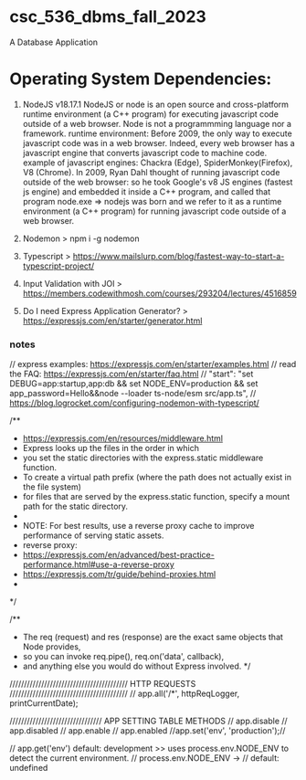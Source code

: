 # csc_536_dbms_fall_2023
A Database Application

# Operating System Dependencies:
1. NodeJS v18.17.1
NodeJS or node is an open source and cross-platform runtime environment (a C++ program) for executing javascript code outside of a web browser. Node is not a programmming language nor a framework.
runtime environment:
Before 2009, the only way to execute javascript code was in a web browser.
Indeed, every web browser has a javascript engine that converts javascript code to machine code.
example of javascript engines: Chackra (Edge), SpiderMonkey(Firefox), V8 (Chrome).
In 2009, Ryan Dahl thought of running javascript code outside of the web browser:
so he took Google's v8 JS engines (fastest js engine) and embedded it inside a C++ program, and called that program node.exe => nodejs was born and we refer to it as a runtime environment (a C++ program) for running javascript code outside of a web browser.

2. Nodemon > npm i -g nodemon
3. Typescript > https://www.mailslurp.com/blog/fastest-way-to-start-a-typescript-project/
4. Input Validation with JOI > https://members.codewithmosh.com/courses/293204/lectures/4516859
5. Do I need Express Application Generator? > https://expressjs.com/en/starter/generator.html

### notes
// express examples: https://expressjs.com/en/starter/examples.html
// read the FAQ: https://expressjs.com/en/starter/faq.html
// "start": "set DEBUG=app:startup,app:db && set NODE_ENV=production && set app_password=Hello&&node --loader ts-node/esm src/app.ts",
// https://blog.logrocket.com/configuring-nodemon-with-typescript/

/** 
 * https://expressjs.com/en/resources/middleware.html
 * Express looks up the files in the order in which 
 * you set the static directories with the express.static middleware function.
 * To create a virtual path prefix (where the path does not actually exist in the file system)
 * for files that are served by the express.static function, specify a mount path for the static directory.
 * 
 * NOTE: For best results, use a reverse proxy cache to improve performance of serving static assets.
 * reverse proxy: 
 * https://expressjs.com/en/advanced/best-practice-performance.html#use-a-reverse-proxy
 * https://expressjs.com/tr/guide/behind-proxies.html
 * 
 */

 /**
 * The req (request) and res (response) are the exact same objects that Node provides,
 *  so you can invoke req.pipe(), req.on('data', callback),
 *  and anything else you would do without Express involved.
 */

///////////////////////////////////////// HTTP REQUESTS /////////////////////////////////////////
// app.all('/*', httpReqLogger, printCurrentDate);

//////////////////////////////// APP SETTING TABLE METHODS
// app.disable
// app.disabled
// app.enable
// app.enabled
//app.set('env', 'production');//

// app.get('env') default: development >> uses process.env.NODE_ENV to detect the current environment.
// process.env.NODE_ENV -> // default: undefined
